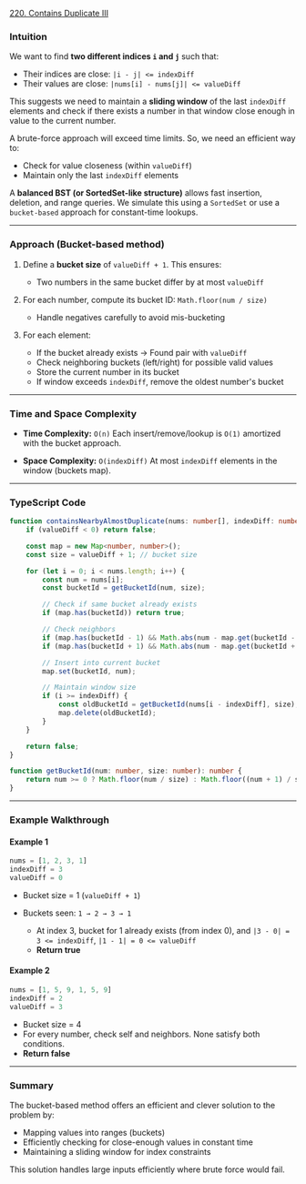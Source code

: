 [220. Contains Duplicate III](https://leetcode.com/problems/contains-duplicate-iii/)

### **Intuition**

We want to find **two different indices `i` and `j`** such that:

* Their indices are close: `|i - j| <= indexDiff`
* Their values are close: `|nums[i] - nums[j]| <= valueDiff`

This suggests we need to maintain a **sliding window** of the last `indexDiff` elements and check if there exists a number in that window close enough in value to the current number.

A brute-force approach will exceed time limits. So, we need an efficient way to:

* Check for value closeness (within `valueDiff`)
* Maintain only the last `indexDiff` elements

A **balanced BST (or SortedSet-like structure)** allows fast insertion, deletion, and range queries. We simulate this using a `SortedSet` or use a `bucket-based` approach for constant-time lookups.

---

### **Approach (Bucket-based method)**

1. Define a **bucket size** of `valueDiff + 1`. This ensures:

   * Two numbers in the same bucket differ by at most `valueDiff`
2. For each number, compute its bucket ID: `Math.floor(num / size)`

   * Handle negatives carefully to avoid mis-bucketing
3. For each element:

   * If the bucket already exists → Found pair with `valueDiff`
   * Check neighboring buckets (left/right) for possible valid values
   * Store the current number in its bucket
   * If window exceeds `indexDiff`, remove the oldest number's bucket

---

### **Time and Space Complexity**

* **Time Complexity:** `O(n)`
  Each insert/remove/lookup is `O(1)` amortized with the bucket approach.

* **Space Complexity:** `O(indexDiff)`
  At most `indexDiff` elements in the window (buckets map).

---

### **TypeScript Code**

```typescript
function containsNearbyAlmostDuplicate(nums: number[], indexDiff: number, valueDiff: number): boolean {
    if (valueDiff < 0) return false;

    const map = new Map<number, number>();
    const size = valueDiff + 1; // bucket size

    for (let i = 0; i < nums.length; i++) {
        const num = nums[i];
        const bucketId = getBucketId(num, size);

        // Check if same bucket already exists
        if (map.has(bucketId)) return true;

        // Check neighbors
        if (map.has(bucketId - 1) && Math.abs(num - map.get(bucketId - 1)!) <= valueDiff) return true;
        if (map.has(bucketId + 1) && Math.abs(num - map.get(bucketId + 1)!) <= valueDiff) return true;

        // Insert into current bucket
        map.set(bucketId, num);

        // Maintain window size
        if (i >= indexDiff) {
            const oldBucketId = getBucketId(nums[i - indexDiff], size);
            map.delete(oldBucketId);
        }
    }

    return false;
}

function getBucketId(num: number, size: number): number {
    return num >= 0 ? Math.floor(num / size) : Math.floor((num + 1) / size) - 1;
}
```

---

### **Example Walkthrough**

#### **Example 1**

```ts
nums = [1, 2, 3, 1]
indexDiff = 3
valueDiff = 0
```

* Bucket size = 1 (`valueDiff + 1`)
* Buckets seen: `1 → 2 → 3 → 1`

  * At index 3, bucket for 1 already exists (from index 0), and `|3 - 0| = 3 <= indexDiff`, `|1 - 1| = 0 <= valueDiff`
  * **Return true**

#### **Example 2**

```ts
nums = [1, 5, 9, 1, 5, 9]
indexDiff = 2
valueDiff = 3
```

* Bucket size = 4
* For every number, check self and neighbors. None satisfy both conditions.
* **Return false**

---

### **Summary**

The bucket-based method offers an efficient and clever solution to the problem by:

* Mapping values into ranges (buckets)
* Efficiently checking for close-enough values in constant time
* Maintaining a sliding window for index constraints

This solution handles large inputs efficiently where brute force would fail.
